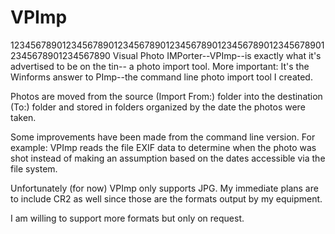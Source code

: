 # VPImp

12345678901234567890123456789012345678901234567890123456789012345678901234567890
Visual Photo IMPorter--VPImp--is exactly what it's advertised to be on the tin--
a photo import tool. More important: It's the Winforms answer to PImp--the 
command line photo import tool I created.

Photos are moved from the source (Import From:) folder into the destination (To:)
folder and stored in folders organized by the date the photos were taken.

Some improvements have been made from the command line version. For example: 
VPImp reads the file EXIF data to determine when the photo was shot instead of 
making an assumption based on the dates accessible via the file system.

Unfortunately (for now) VPImp only supports JPG. My immediate plans are to include
CR2 as well since those are the formats output by my equipment. 

I am willing to support more formats but only on request.
